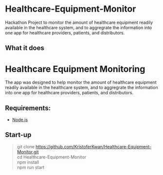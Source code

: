 # Healthcare-Equipment-Monitor
Hackathon Project to monitor the amount of healthcare equipment readily available in the healthcare system, and to aggregrate the information into one app for healthcare providers, patients, and distributors.  

## What it does
# Healthcare Equipment Monitoring

The app was designed to help monitor the amount of healthcare equipment readily available in the healthcare system, and to aggregrate the information into one app for healthcare providers, patients, and distributors.

## Requirements:
  - [Node.js](https://nodejs.org/en/)

## Start-up

> git clone https://github.com/KristoferKwan/Healthcare-Equipment-Monitor.git \
> cd Healthcare-Equipment-Monitor \
> npm install \
> npm run start
